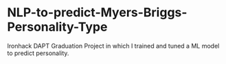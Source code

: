 # NLP-to-predict-Myers-Briggs-Personality-Type
Ironhack DAPT Graduation Project in which I trained and tuned a ML model to predict personality.
